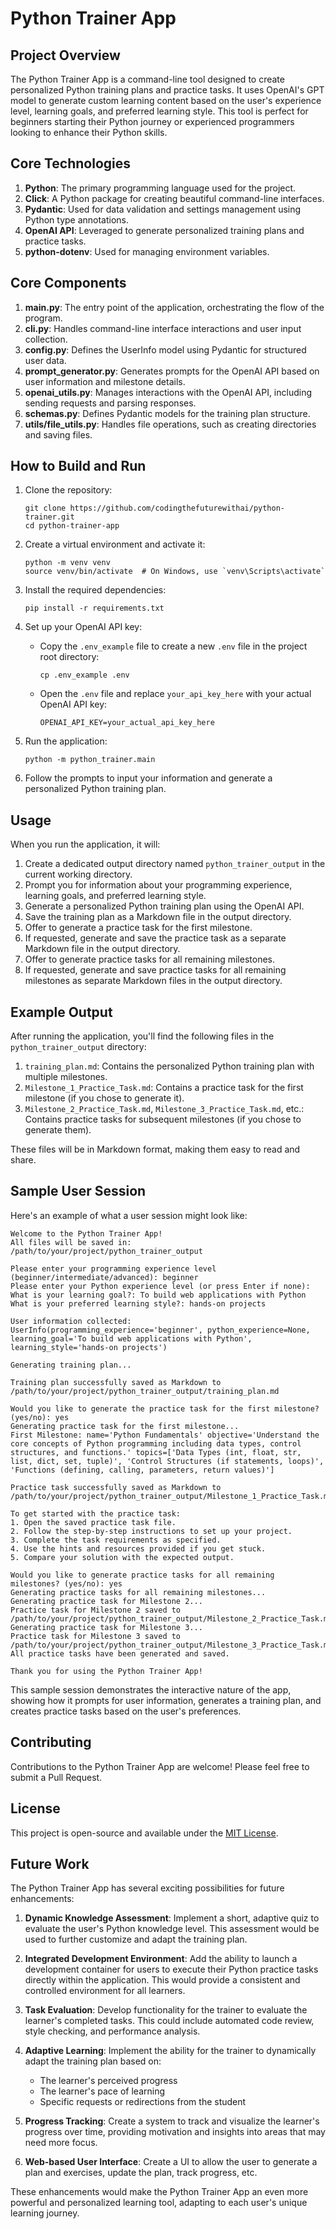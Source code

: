 # Python Trainer App

## Project Overview

The Python Trainer App is a command-line tool designed to create personalized Python training plans and practice tasks. It uses OpenAI's GPT model to generate custom learning content based on the user's experience level, learning goals, and preferred learning style. This tool is perfect for beginners starting their Python journey or experienced programmers looking to enhance their Python skills.

## Core Technologies

1. **Python**: The primary programming language used for the project.
2. **Click**: A Python package for creating beautiful command-line interfaces.
3. **Pydantic**: Used for data validation and settings management using Python type annotations.
4. **OpenAI API**: Leveraged to generate personalized training plans and practice tasks.
5. **python-dotenv**: Used for managing environment variables.

## Core Components

1. **main.py**: The entry point of the application, orchestrating the flow of the program.
2. **cli.py**: Handles command-line interface interactions and user input collection.
3. **config.py**: Defines the UserInfo model using Pydantic for structured user data.
4. **prompt_generator.py**: Generates prompts for the OpenAI API based on user information and milestone details.
5. **openai_utils.py**: Manages interactions with the OpenAI API, including sending requests and parsing responses.
6. **schemas.py**: Defines Pydantic models for the training plan structure.
7. **utils/file_utils.py**: Handles file operations, such as creating directories and saving files.

## How to Build and Run

1. Clone the repository:
   ```
   git clone https://github.com/codingthefuturewithai/python-trainer.git
   cd python-trainer-app
   ```

2. Create a virtual environment and activate it:
   ```
   python -m venv venv
   source venv/bin/activate  # On Windows, use `venv\Scripts\activate`
   ```

3. Install the required dependencies:
   ```
   pip install -r requirements.txt
   ```

4. Set up your OpenAI API key:
   - Copy the `.env_example` file to create a new `.env` file in the project root directory:
     ```
     cp .env_example .env
     ```
   - Open the `.env` file and replace `your_api_key_here` with your actual OpenAI API key:
     ```
     OPENAI_API_KEY=your_actual_api_key_here
     ```

5. Run the application:
   ```
   python -m python_trainer.main
   ```

6. Follow the prompts to input your information and generate a personalized Python training plan.

## Usage

When you run the application, it will:
1. Create a dedicated output directory named `python_trainer_output` in the current working directory.
2. Prompt you for information about your programming experience, learning goals, and preferred learning style.
3. Generate a personalized Python training plan using the OpenAI API.
4. Save the training plan as a Markdown file in the output directory.
5. Offer to generate a practice task for the first milestone.
6. If requested, generate and save the practice task as a separate Markdown file in the output directory.
7. Offer to generate practice tasks for all remaining milestones.
8. If requested, generate and save practice tasks for all remaining milestones as separate Markdown files in the output directory.

## Example Output

After running the application, you'll find the following files in the `python_trainer_output` directory:

1. `training_plan.md`: Contains the personalized Python training plan with multiple milestones.
2. `Milestone_1_Practice_Task.md`: Contains a practice task for the first milestone (if you chose to generate it).
3. `Milestone_2_Practice_Task.md`, `Milestone_3_Practice_Task.md`, etc.: Contains practice tasks for subsequent milestones (if you chose to generate them).

These files will be in Markdown format, making them easy to read and share.

## Sample User Session

Here's an example of what a user session might look like:

```
Welcome to the Python Trainer App!
All files will be saved in: /path/to/your/project/python_trainer_output

Please enter your programming experience level (beginner/intermediate/advanced): beginner
Please enter your Python experience level (or press Enter if none): 
What is your learning goal?: To build web applications with Python
What is your preferred learning style?: hands-on projects

User information collected: UserInfo(programming_experience='beginner', python_experience=None, learning_goal='To build web applications with Python', learning_style='hands-on projects')

Generating training plan...

Training plan successfully saved as Markdown to /path/to/your/project/python_trainer_output/training_plan.md

Would you like to generate the practice task for the first milestone? (yes/no): yes
Generating practice task for the first milestone...
First Milestone: name='Python Fundamentals' objective='Understand the core concepts of Python programming including data types, control structures, and functions.' topics=['Data Types (int, float, str, list, dict, set, tuple)', 'Control Structures (if statements, loops)', 'Functions (defining, calling, parameters, return values)']

Practice task successfully saved as Markdown to /path/to/your/project/python_trainer_output/Milestone_1_Practice_Task.md

To get started with the practice task:
1. Open the saved practice task file.
2. Follow the step-by-step instructions to set up your project.
3. Complete the task requirements as specified.
4. Use the hints and resources provided if you get stuck.
5. Compare your solution with the expected output.

Would you like to generate practice tasks for all remaining milestones? (yes/no): yes
Generating practice tasks for all remaining milestones...
Generating practice task for Milestone 2...
Practice task for Milestone 2 saved to /path/to/your/project/python_trainer_output/Milestone_2_Practice_Task.md
Generating practice task for Milestone 3...
Practice task for Milestone 3 saved to /path/to/your/project/python_trainer_output/Milestone_3_Practice_Task.md
All practice tasks have been generated and saved.

Thank you for using the Python Trainer App!
```

This sample session demonstrates the interactive nature of the app, showing how it prompts for user information, generates a training plan, and creates practice tasks based on the user's preferences.

## Contributing

Contributions to the Python Trainer App are welcome! Please feel free to submit a Pull Request.

## License

This project is open-source and available under the [MIT License](LICENSE).

## Future Work

The Python Trainer App has several exciting possibilities for future enhancements:

1. **Dynamic Knowledge Assessment**: Implement a short, adaptive quiz to evaluate the user's Python knowledge level. This assessment would be used to further customize and adapt the training plan.

2. **Integrated Development Environment**: Add the ability to launch a development container for users to execute their Python practice tasks directly within the application. This would provide a consistent and controlled environment for all learners.

3. **Task Evaluation**: Develop functionality for the trainer to evaluate the learner's completed tasks. This could include automated code review, style checking, and performance analysis.

4. **Adaptive Learning**: Implement the ability for the trainer to dynamically adapt the training plan based on:
   - The learner's perceived progress
   - The learner's pace of learning
   - Specific requests or redirections from the student

5. **Progress Tracking**: Create a system to track and visualize the learner's progress over time, providing motivation and insights into areas that may need more focus.

6. **Web-based User Interface**: Create a UI to allow the user to generate a plan and exercises, update the plan, track progress, etc.

These enhancements would make the Python Trainer App an even more powerful and personalized learning tool, adapting to each user's unique learning journey.

